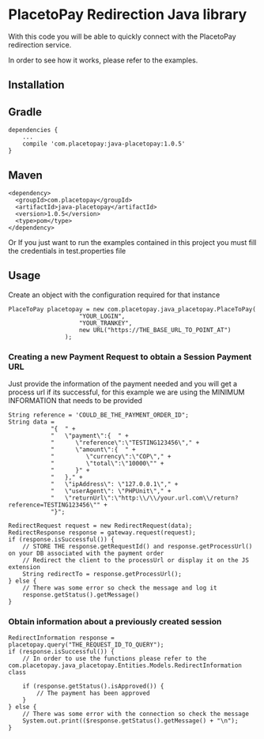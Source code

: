 # PlacetoPay Redirection Java library

With this code you will be able to quickly connect with the PlacetoPay redirection service.

In order to see how it works, please refer to the examples.

## Installation

Gradle
------
```
dependencies {
    ...
    compile 'com.placetopay:java-placetopay:1.0.5'
}
```

Maven
-----
```
<dependency>
  <groupId>com.placetopay</groupId>
  <artifactId>java-placetopay</artifactId>
  <version>1.0.5</version>
  <type>pom</type>
</dependency>
```

Or If you just want to run the examples contained in this project you must fill the credentials in test.properties file

## Usage

Create an object with the configuration required for that instance

```
PlaceToPay placetopay = new com.placetopay.java_placetopay.PlaceToPay(
                    "YOUR_LOGIN",
                    "YOUR_TRANKEY",
                    new URL("https://THE_BASE_URL_TO_POINT_AT")
                );
```

### Creating a new Payment Request to obtain a Session Payment URL

Just provide the information of the payment needed and you will get a process url if its successful, for this example we are using the MINIMUM INFORMATION that needs to be provided

```
String reference = 'COULD_BE_THE_PAYMENT_ORDER_ID";
String data = 
            "{  " +
            "   \"payment\":{  " +
            "      \"reference\":\"TESTING123456\"," +
            "      \"amount\":{  " +
            "         \"currency\":\"COP\"," +
            "         \"total\":\"10000\"" +
            "      }" +
            "   }," +
            "   \"ipAddress\": \"127.0.0.1\"," +
            "   \"userAgent\": \"PHPUnit\"," +
            "   \"returnUrl\":\"http:\\/\\/your.url.com\\/return?reference=TESTING123456\"" +
            "}";

RedirectRequest request = new RedirectRequest(data);
RedirectResponse response = gateway.request(request);
if (response.isSuccessful()) {
    // STORE THE response.getRequestId() and response.getProcessUrl() on your DB associated with the payment order
    // Redirect the client to the processUrl or display it on the JS extension
    String redirectTo = response.getProcessUrl();
} else {
    // There was some error so check the message and log it
    response.getStatus().getMessage()
}
```

### Obtain information about a previously created session

```
RedirectInformation response = placetopay.query("THE_REQUEST_ID_TO_QUERY");
if (response.isSuccessful()) {
    // In order to use the functions please refer to the com.placetopay.java_placetopay.Entities.Models.RedirectInformation class

    if (response.getStatus().isApproved()) {
        // The payment has been approved
    }
} else {
    // There was some error with the connection so check the message
    System.out.print(($response.getStatus().getMessage() + "\n");
}
```